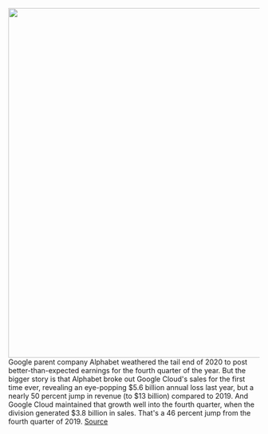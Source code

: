 <img src='https://cdn.vox-cdn.com/thumbor/cahuTYC2Yph3eKX9boZzsb1oMW0=/0x0:2040x1360/1200x800/filters:focal(857x517:1183x843)/cdn.vox-cdn.com/uploads/chorus_image/image/68759422/acastro_180427_1777_0003.0.jpg' width='700px' /><br/>
Google parent company Alphabet weathered the tail end of 2020 to post better-than-expected earnings for the fourth quarter of the year. But the bigger story is that Alphabet broke out Google Cloud's sales for the first time ever, revealing an eye-popping $5.6 billion annual loss last year, but a nearly 50 percent jump in revenue (to $13 billion) compared to 2019. And Google Cloud maintained that growth well into the fourth quarter, when the division generated $3.8 billion in sales. That's a 46 percent jump from the fourth quarter of 2019.
<a href='https://www.theverge.com/2021/2/2/22263048/google-cloud-loss-alphabet-q4-2020-earnings'> Source <a/>